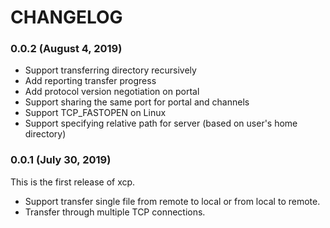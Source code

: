 # CHANGELOG

### 0.0.2 (August 4, 2019)

- Support transferring directory recursively
- Add reporting transfer progress
- Add protocol version negotiation on portal
- Support sharing the same port for portal and channels
- Support TCP\_FASTOPEN on Linux
- Support specifying relative path for server (based on user's home directory)

### 0.0.1 (July 30, 2019)

This is the first release of xcp.

- Support transfer single file from remote to local or from local to remote.
- Transfer through multiple TCP connections.
